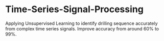 # Time-Series-Signal-Processing
Applying Unsupervised Learning to identify drilling sequence accurately from complex time series signals.
Improve accuracy from around 60% to 99%. 
